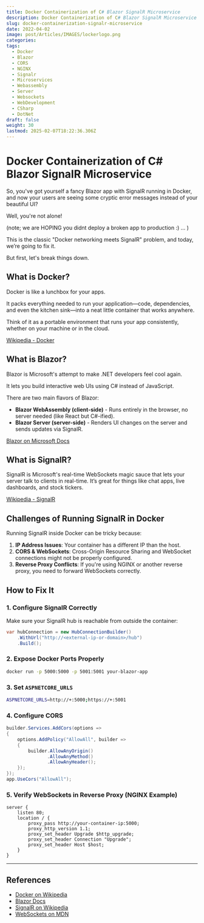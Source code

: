 ```yaml
---
title: Docker Containerization of C# Blazor SignalR Microservice
description: Docker Containerization of C# Blazor SignalR Microservice
slug: docker-containerization-signalr-microservice
date: 2022-04-02
image: post/Articles/IMAGES/lockerlogo.png
categories: 
tags:
  - Docker
  - Blazor
  - CORS
  - NGINX
  - Signalr
  - Microservices
  - Webassembly
  - Server
  - Websockets
  - WebDevelopment
  - CSharp
  - DotNet
draft: false
weight: 30
lastmod: 2025-02-07T18:22:36.306Z
---
```

# Docker Containerization of C# Blazor SignalR Microservice

So, you've got yourself a fancy Blazor app with SignalR running in Docker, and now your users are seeing some cryptic error messages instead of your beautiful UI?

Well, you're not alone!

(note; we are HOPING you didnt deploy a broken app to production :) ... )

This is the classic "Docker networking meets SignalR" problem, and today, we’re going to fix it.

But first, let's break things down.

## What is Docker?

Docker is like a lunchbox for your apps.

It packs everything needed to run your application—code, dependencies, and even the kitchen sink—into a neat little container that works anywhere.

Think of it as a portable environment that runs your app consistently, whether on your machine or in the cloud.

[Wikipedia - Docker](https://en.wikipedia.org/wiki/Docker_\(software\))

## What is Blazor?

Blazor is Microsoft's attempt to make .NET developers feel cool again.

It lets you build interactive web UIs using C# instead of JavaScript.

There are two main flavors of Blazor:

* **Blazor WebAssembly (client-side)** - Runs entirely in the browser, no server needed (like React but C#-ified).
* **Blazor Server (server-side)** - Renders UI changes on the server and sends updates via SignalR.

[Blazor on Microsoft Docs](https://learn.microsoft.com/en-us/aspnet/core/blazor/)

## What is SignalR?

SignalR is Microsoft's real-time WebSockets magic sauce that lets your server talk to clients in real-time. It’s great for things like chat apps, live dashboards, and stock tickers.

[Wikipedia - SignalR](https://en.wikipedia.org/wiki/SignalR)

## Challenges of Running SignalR in Docker

Running SignalR inside Docker can be tricky because:

1. **IP Address Issues**: Your container has a different IP than the host.
2. **CORS & WebSockets**: Cross-Origin Resource Sharing and WebSocket connections might not be properly configured.
3. **Reverse Proxy Conflicts**: If you're using NGINX or another reverse proxy, you need to forward WebSockets correctly.

## How to Fix It

### 1. Configure SignalR Correctly

Make sure your SignalR hub is reachable from outside the container:

```csharp
var hubConnection = new HubConnectionBuilder()
    .WithUrl("http://<external-ip-or-domain>/hub")
    .Build();
```

### 2. Expose Docker Ports Properly

```bash
docker run -p 5000:5000 -p 5001:5001 your-blazor-app
```

### 3. Set `ASPNETCORE_URLS`

```bash
ASPNETCORE_URLS=http://+:5000;https://+:5001
```

### 4. Configure CORS

```csharp
builder.Services.AddCors(options =>
{
    options.AddPolicy("AllowAll", builder =>
    {
        builder.AllowAnyOrigin()
               .AllowAnyMethod()
               .AllowAnyHeader();
    });
});
app.UseCors("AllowAll");
```

### 5. Verify WebSockets in Reverse Proxy (NGINX Example)

```nginx
server {
    listen 80;
    location / {
        proxy_pass http://your-container-ip:5000;
        proxy_http_version 1.1;
        proxy_set_header Upgrade $http_upgrade;
        proxy_set_header Connection "Upgrade";
        proxy_set_header Host $host;
    }
}
```

<!-- 


## Conclusion
Dockerizing Blazor SignalR apps can be tricky, but with these fixes, you’ll be on your way to real-time awesomeness. Now go forth and conquer the web!
-->

***

## References

* [Docker on Wikipedia](https://en.wikipedia.org/wiki/Docker_\(software\))
* [Blazor Docs](https://learn.microsoft.com/en-us/aspnet/core/blazor/)
* [SignalR on Wikipedia](https://en.wikipedia.org/wiki/SignalR)
* [WebSockets on MDN](https://developer.mozilla.org/en-US/docs/Web/API/WebSockets_API)

